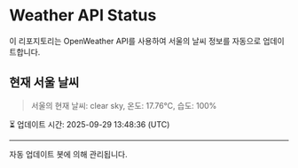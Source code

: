 
# Weather API Status

이 리포지토리는 OpenWeather API를 사용하여 서울의 날씨 정보를 자동으로 업데이트합니다.

## 현재 서울 날씨
> 서울의 현재 날씨: clear sky, 온도: 17.76°C, 습도: 100%

⏳ 업데이트 시간: 2025-09-29 13:48:36 (UTC)

---
자동 업데이트 봇에 의해 관리됩니다.
